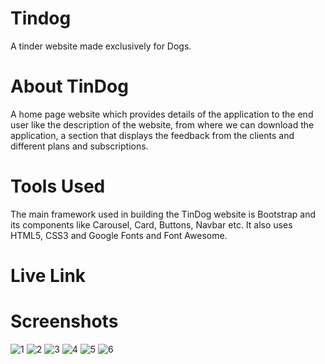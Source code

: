 # Tindog
A tinder website made exclusively for Dogs.
# About TinDog
A home page website which provides details of the application to the end user like the description of the website, from where we can download the application, a section that displays the feedback from the clients and different plans and subscriptions.

# Tools Used
The main framework used in building the TinDog website is Bootstrap and its components like Carousel, Card, Buttons, Navbar etc. It also uses HTML5, CSS3 and Google Fonts and Font Awesome.

# Live Link 

# Screenshots
![1](https://user-images.githubusercontent.com/104431269/171844785-30d75a47-c562-4ad1-a127-1116f367ceb8.png)
![2](https://user-images.githubusercontent.com/104431269/171844812-9030d7fb-970c-4e15-ab52-eff3e258e526.png)
![3](https://user-images.githubusercontent.com/104431269/171844820-604f4338-9254-465c-8abb-873a775b809c.png)
![4](https://user-images.githubusercontent.com/104431269/171844826-01636d2a-e836-493f-9503-7ff1c4d2c531.png)
![5](https://user-images.githubusercontent.com/104431269/171844834-5d3a2319-8073-48d9-b6cb-e07a944fdce1.png)
![6](https://user-images.githubusercontent.com/104431269/171844839-a7f397d8-e206-4577-b33b-16c2e06f1f03.png)
